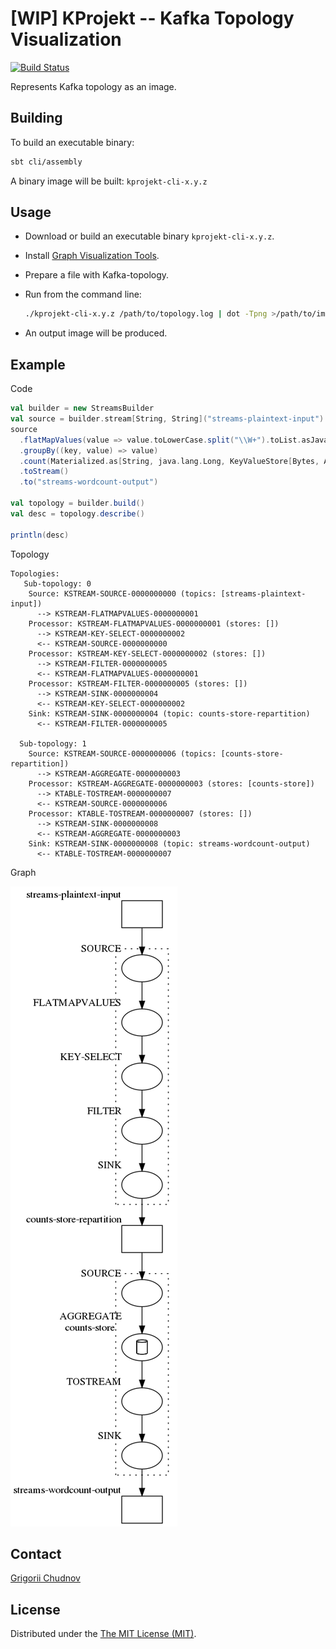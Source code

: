 # [WIP] KProjekt -- Kafka Topology Visualization

[![Build Status](https://travis-ci.org/gchudnov/kprojekt.svg?branch=master)](https://travis-ci.org//gchudnov/kprojekt)

Represents Kafka topology as an image.

## Building

To build an executable binary:

```bash
sbt cli/assembly
```

A binary image will be built: `kprojekt-cli-x.y.z`

## Usage

- Download or build an executable binary `kprojekt-cli-x.y.z`.
- Install [Graph Visualization Tools](https://graphviz.gitlab.io/).
- Prepare a file with Kafka-topology.
- Run from the command line:

  ```bash
  ./kprojekt-cli-x.y.z /path/to/topology.log | dot -Tpng >/path/to/image.png
  ```

- An output image will be produced.

## Example

Code

```scala
val builder = new StreamsBuilder
val source = builder.stream[String, String]("streams-plaintext-input")
source
  .flatMapValues(value => value.toLowerCase.split("\\W+").toList.asJava)
  .groupBy((key, value) => value)
  .count(Materialized.as[String, java.lang.Long, KeyValueStore[Bytes, Array[Byte]]]("counts-store"))
  .toStream()
  .to("streams-wordcount-output")

val topology = builder.build()
val desc = topology.describe()

println(desc)
```

Topology

```text
Topologies:
   Sub-topology: 0
    Source: KSTREAM-SOURCE-0000000000 (topics: [streams-plaintext-input])
      --> KSTREAM-FLATMAPVALUES-0000000001
    Processor: KSTREAM-FLATMAPVALUES-0000000001 (stores: [])
      --> KSTREAM-KEY-SELECT-0000000002
      <-- KSTREAM-SOURCE-0000000000
    Processor: KSTREAM-KEY-SELECT-0000000002 (stores: [])
      --> KSTREAM-FILTER-0000000005
      <-- KSTREAM-FLATMAPVALUES-0000000001
    Processor: KSTREAM-FILTER-0000000005 (stores: [])
      --> KSTREAM-SINK-0000000004
      <-- KSTREAM-KEY-SELECT-0000000002
    Sink: KSTREAM-SINK-0000000004 (topic: counts-store-repartition)
      <-- KSTREAM-FILTER-0000000005

  Sub-topology: 1
    Source: KSTREAM-SOURCE-0000000006 (topics: [counts-store-repartition])
      --> KSTREAM-AGGREGATE-0000000003
    Processor: KSTREAM-AGGREGATE-0000000003 (stores: [counts-store])
      --> KTABLE-TOSTREAM-0000000007
      <-- KSTREAM-SOURCE-0000000006
    Processor: KTABLE-TOSTREAM-0000000007 (stores: [])
      --> KSTREAM-SINK-0000000008
      <-- KSTREAM-AGGREGATE-0000000003
    Sink: KSTREAM-SINK-0000000008 (topic: streams-wordcount-output)
      <-- KTABLE-TOSTREAM-0000000007
```

Graph

![word-count-png](example/word-count.png)

## Contact

[Grigorii Chudnov](mailto:g.chudnov@gmail.com)

## License

Distributed under the [The MIT License (MIT)](https://github.com/gchudnov/w3c-css/blob/master/LICENSE).
